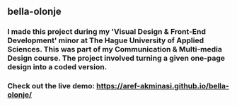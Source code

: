 ## bella-olonje
### I made this project during my 'Visual Design & Front-End Development' minor at The Hague University of Applied Sciences. This was part of my Communication & Multi-media Design course. The project involved turning a given one-page design into a coded version.
### Check out the live demo: https://aref-akminasi.github.io/bella-olonje/ 

